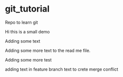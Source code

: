 # git_tutorial
Repo to learn git

Hi this is a small demo

Adding some text

Adding some more text to the read me file.

Adding some more test



adding text in feature branch
text to crete merge conflict